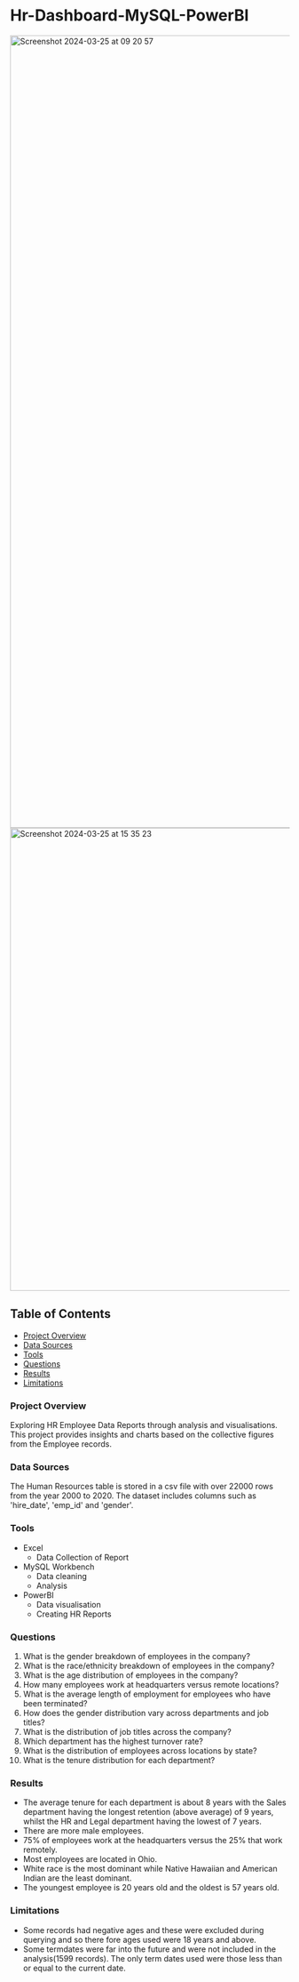 # Hr-Dashboard-MySQL-PowerBI

<img width="1426" alt="Screenshot 2024-03-25 at 09 20 57" src="https://github.com/Ngozi-joseph/Hr-Dashboard-MySQL-PowerBI/assets/161621333/42be60fe-6f89-4ff7-a7aa-231faaf3af0f">

<img width="833" alt="Screenshot 2024-03-25 at 15 35 23" src="https://github.com/Ngozi-joseph/Hr-Dashboard-MySQL-PowerBI/assets/161621333/8d96c456-a74c-4bc7-ae65-e5e52f94cac6">

## Table of Contents
* [Project Overview](#project-overview)
* [Data Sources](#data-sources)
* [Tools](#tools)
* [Questions](#questions)
* [Results](#questions)
* [Limitations](#limitations)

### Project Overview 

Exploring HR Employee Data Reports through analysis and visualisations. This project provides insights and charts based on the collective figures from the Employee records.


### Data Sources
The Human Resources table is stored in a csv file with over 22000 rows from the year 2000 to 2020. The dataset includes columns such as 'hire_date', 'emp_id' and 'gender'.

### Tools

- Excel
    - Data Collection of Report
- MySQL Workbench
    - Data cleaning
    - Analysis
- PowerBI
    - Data visualisation
    - Creating HR Reports

### Questions

1. What is the gender breakdown of employees in the company?
2. What is the race/ethnicity breakdown of employees in the company?
3. What is the age distribution of employees in the company?
4. How many employees work at headquarters versus remote locations?
5. What is the average length of employment for employees who have been terminated?
6. How does the gender distribution vary across departments and job titles?
7. What is the distribution of job titles across the company?
8. Which department has the highest turnover rate?
9. What is the distribution of employees across locations by state?
10. What is the tenure distribution for each department?

### Results

- The average tenure for each department is about 8 years with the Sales department having the longest retention (above average) of 9 years, whilst the HR and Legal department having the lowest of 7 years.
- There are more male employees.
- 75% of employees work at the headquarters versus the 25% that work remotely.
- Most employees are located in Ohio.
- White race is the most dominant while Native Hawaiian and American Indian are the least dominant.
- The youngest employee is 20 years old and the oldest is 57 years old.
  
### Limitations
- Some records had negative ages and these were excluded during querying and so there fore ages used were 18 years and above.
- Some termdates were far into the future and were not included in the analysis(1599 records). The only term dates used were those less than or equal to the current date.
